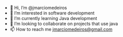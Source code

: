 - 👋 Hi, I’m @jmarciomedeiros
- 👀 I’m interested in software development
- 🌱 I’m currently learning Java development
- 💞️ I’m looking to collaborate on projects that use java
- 📫 How to reach me jmarciomedeiros@gmail.com

<!---
jmarciomedeiros/jmarciomedeiros is a ✨ special ✨ repository because its `README.md` (this file) appears on your GitHub profile.
You can click the Preview link to take a look at your changes.
--->
